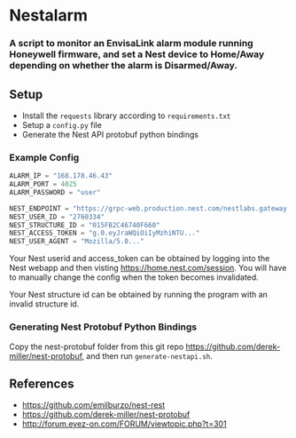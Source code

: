 # Nestalarm
### A script to monitor an EnvisaLink alarm module running Honeywell firmware, and set a Nest device to Home/Away depending on whether the alarm is Disarmed/Away.

## Setup
* Install the `requests` library according to `requirements.txt`
* Setup a `config.py` file
* Generate the Nest API protobuf python bindings
### Example Config
```python
ALARM_IP = "168.178.46.43"
ALARM_PORT = 4025
ALARM_PASSWORD = "user"

NEST_ENDPOINT = "https://grpc-web.production.nest.com/nestlabs.gateway.v1.ResourceApi/SendCommand"
NEST_USER_ID = "2760334"
NEST_STRUCTURE_ID = "015FB2C46740F660"
NEST_ACCESS_TOKEN = "g.0.eyJraWQiOiIyMzhiNTU..."
NEST_USER_AGENT = "Mozilla/5.0..."
```
Your Nest userid and access_token can be obtained by logging into the Nest webapp and then visting https://home.nest.com/session. You will have to manually change the config when the token becomes invalidated.

Your Nest structure id can be obtained by running the program with an invalid structure id.

### Generating Nest Protobuf Python Bindings
Copy the nest-protobuf folder from this git repo https://github.com/derek-miller/nest-protobuf, and then run `generate-nestapi.sh`.

## References
* https://github.com/emilburzo/nest-rest
* https://github.com/derek-miller/nest-protobuf
* http://forum.eyez-on.com/FORUM/viewtopic.php?t=301
